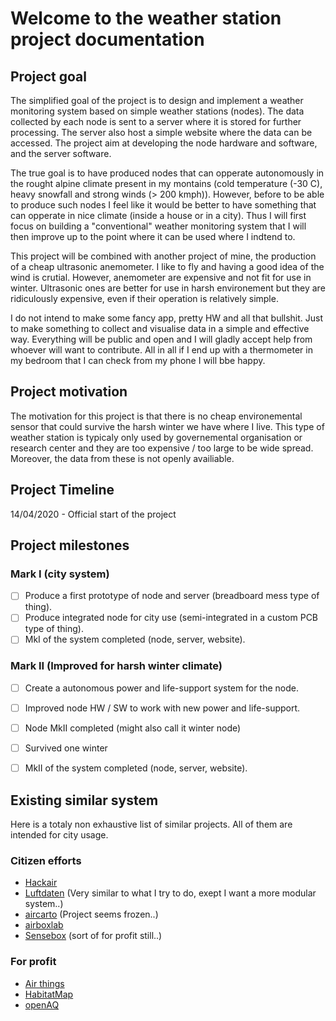 # Welcome to the weather station project documentation

## Project goal
The simplified goal of the project is to design and implement a weather monitoring system based on simple weather stations (nodes).
The data collected by each node is sent to a server where it is stored for further processing.
The server also host a simple website where the data can be accessed.
The project aim at developing the node hardware and software, and the server software.

The true goal is to have produced nodes that can opperate autonomously in the rought alpine climate present in my montains (cold temperature (-30 C), heavy snowfall and strong winds (> 200 kmph)).
However, before to be able to produce such nodes I feel like it would be better to have something that can opperate in nice climate (inside a house or in a city).
Thus I will first focus on building a "conventional" weather monitoring system that I will then improve up to the point where it can be used where I indtend to.

This project will be combined with another project of mine, the production of a cheap ultrasonic anemometer.
I like to fly and having a good idea of the wind is crutial.
However, anemometer are expensive and not fit for use in winter.
Ultrasonic ones are better for use in harsh environement but they are ridiculously expensive, even if their operation is relatively simple.

I do not intend to make some fancy app, pretty HW and all that bullshit. 
Just to make something to collect and visualise data in a simple and effective way.
Everything will be public and open and I will gladly accept help from whoever will want to contribute.
All in all if I end up with a thermometer in my bedroom that I can check from my phone I will bbe happy.

## Project motivation
The motivation for this project is that there is no cheap environemental sensor that could survive the harsh winter we have where I live.
This type of weather station is typicaly only used by governemental organisation or research center and they are too expensive / too large to be wide spread.
Moreover, the data from these is not openly availiable.

## Project Timeline
14/04/2020 - Official start of the project

## Project milestones
### Mark I (city system)
* [ ] Produce a first prototype of node and server (breadboard mess type of thing).
* [ ] Produce integrated node for city use (semi-integrated in a custom PCB type of thing).
* [ ] MkI of the system completed (node, server, website).

### Mark II (Improved for harsh winter climate)
* [ ] Create a autonomous power and life-support system for the node.
* [ ] Improved node HW / SW to work with new power and life-support.
* [ ] Node MkII completed (might also call it winter node)
* [ ] Survived one winter
* [ ] MkII of the system completed (node, server, website).


## Existing similar system
Here is a totaly non exhaustive list of similar projects.
All of them are intended for city usage.

### Citizen efforts

* [Hackair](https://www.hackair.eu/)
* [Luftdaten](https://luftdaten.info/fr/accueil/) (Very similar to what I try to do, exept I want a more modular system..)
* [aircarto](https://aircarto.fr/index.php) (Project seems frozen..)
* [airboxlab](https://blog.airboxlab.com/)
* [Sensebox](https://sensebox.kaufen/) (sort of for profit still..)

### For profit

* [Air things](https://www.airthings.com/)
* [HabitatMap](https://www.habitatmap.org/)
* [openAQ](https://openaq.org/#/?_k=378sfm)